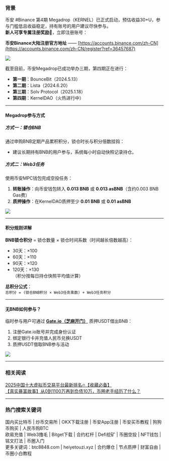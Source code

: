 ### 背景  
币安 #Binance 第4期 Megadrop（KERNEL）已正式启动，预估收益30+U，参与门槛低且收益稳定，持有账号的用户建议尽快参与。  
**新人可享专属注册奖励**🎁，立即注册账号：  

**币安Binance大陆注册官方地址** —— [https://accounts.binance.com/zh-CN](https://accounts.binance.com/zh-CN/register?ref=36457687)  

[![](https://fe095ec.webp.li/top-10-exchanges-002.jpg)](https://accounts.binance.com/zh-CN/register?ref=36457687)  

截至目前，币安Megadrop已成功举办三期，第四期正在进行：  
- **第一期**：BounceBit（2024.5.13）  
- **第二期**：Lista（2024.6.20）  
- **第三期**：Solv Protocol（2025.1.18）  
- **第四期**：KernelDAO（火热进行中）  

---

#### Megadrop参与方式  
##### 方式一：锁仓BNB  
通过申购BNB定期产品累积积分，锁仓时长与积分倍数挂钩：  
- 建议长期持有BNB的用户参与，系统每小时自动快照记录持仓。  

##### 方式二：Web3任务  
使用币安MPC钱包完成空投任务：  
1. **转账操作**：向币安钱包转入 **0.013 BNB** 或 **0.013 asBNB**（含约0.003 BNB Gas费）  
2. **质押操作**：在KernelDAO质押至少 **0.01 BNB** 或 **0.01 asBNB**  

[![](https://fe095ec.webp.li/binance-megadrop_001.jpeg)](https://accounts.binance.com/zh-CN/register?ref=36457687)  

---

#### 积分规则详解  
**BNB锁仓积分** = 锁仓数量 × 锁仓时间系数（时间越长倍数越高）：  
- 30天：×100  
- 60天：×110  
- 90天：×120  
- 120天：×130  
（积分按每日持仓快照平均值计算）  

**总积分公式**：  
`总积分 = (锁仓BNB积分 × Web3任务乘数) + Web3任务积分`  

---

#### 无BNB如何参与？  
临时参与用户可通过 **[Gate.io（芝麻开门）](https://www.gate.io/zh/signup?ref_type=103&ref=A1ERAQ)** 质押USDT借出BNB：  
1. 注册Gate.io账号并完成身份认证  
2. 绑定银行卡并充值人民币兑换USDT  
3. 质押USDT借取BNB参与活动  

[![](https://fe095ec.webp.li/20250410183843687.png)](https://btc8848.com/top-10-exchanges)  

---

### 相关阅读  
[2025中国十大虚拟币交易平台最新排名🔥【收藏必备】](https://btc8848.com/top-10-exchanges/)  
[【真实暴富故事】从0到1100万再到负债10万，币圈老手经历了什么？](https://heiyetouzi.xyz/biquanstory001/)  

---

### 热门搜索关键词  
国内买比特币 | 炒币交易所 | OKX下载注册 | 币安App注册 | 币安买币教程 | 狗狗币购买 | 人民币购BTC  
欧易充值 | Web3撸毛 | Bitget下载 | 合约杠杆 | Defi挖矿 | 币圈空投 | NFT钱包 | 铭文打法 | 币圈入门  
更多关键词：btc8848.com | heiyetouzi.xyz | 合约爆仓 | 节点质押 | 财富自由 | 币圈小白教程